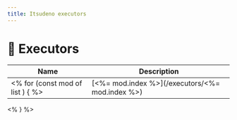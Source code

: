 ```yaml
---
title: Itsudeno executors
---
```


# 🍖 Executors

| Name | Description |
| ---- | ----------- |
<% for (const mod of list ) { %>| [<%= mod.index %>](/executors/<%= mod.index %>) | *<%= mod.about %>* |
<% } %>